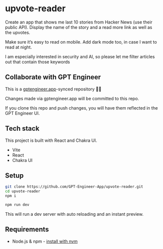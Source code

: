 # upvote-reader

Create an app that shows me last 10 stories from Hacker News (use their public API). Display the name of the story and a read more link as well as the upvotes.

Make sure it’s easy to read on mobile. Add dark mode too, in case I want to read at night.

I am especially interested in security and AI, so please let me filter articles out that contain those keywords

## Collaborate with GPT Engineer

This is a [gptengineer.app](https://gptengineer.app)-synced repository 🌟🤖

Changes made via gptengineer.app will be committed to this repo.

If you clone this repo and push changes, you will have them reflected in the GPT Engineer UI.

## Tech stack

This project is built with React and Chakra UI.

- Vite
- React
- Chakra UI

## Setup

```sh
git clone https://github.com/GPT-Engineer-App/upvote-reader.git
cd upvote-reader
npm i
```

```sh
npm run dev
```

This will run a dev server with auto reloading and an instant preview.

## Requirements

- Node.js & npm - [install with nvm](https://github.com/nvm-sh/nvm#installing-and-updating)
